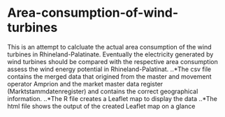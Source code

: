 # Area-consumption-of-wind-turbines
This is an attempt to calcluate the actual area consumption of the wind turbines in Rhineland-Palatinate. 
Eventually the electricity generated by wind turbines should be compared with the respective area consumption assess the wind energy potential in Rhineland-Palatinat.
..*The csv file contains the merged data that origined from the master and movement operator Amprion and the market master data register (Marktstammdatenregister) and contains the correct geographical information.
..*The R file creates a Leaflet map to display the data
..*The html file shows the output of the created Leaflet map on a glance
